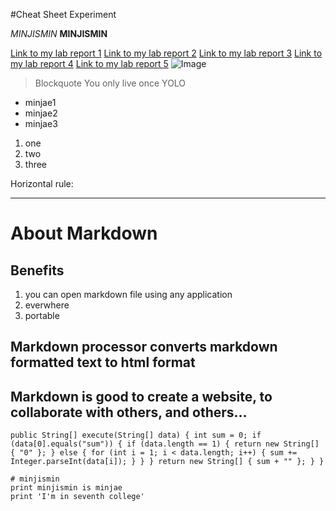#Cheat Sheet Experiment

*MINJISMIN*
**MINJISMIN**

[Link to my lab report 1](https://minjismin.github.io/cse15l-lab-reports/lab-report-1-week-2.html)
[Link to my lab report 2](https://minjismin.github.io/cse15l-lab-reports/lab-report-2-week-4.html)
[Link to my lab report 3](https://minjismin.github.io/cse15l-lab-reports/lab-report-3-week-6.html)
[Link to my lab report 4](https://minjismin.github.io/cse15l-lab-reports/lab-report-4-week-8.html)
[Link to my lab report 5](https://minjismin.github.io/cse15l-lab-reports/lab-report-5-week-10.html)
![Image](https://upload.wikimedia.org/wikipedia/en/4/44/University_of_California%2C_San_Diego_seal.svg)


>Blockquote 
You only live once YOLO

* minjae1
* minjae2
* minjae3

1. one
2. two
3. three


Horizontal rule: 

---

# About Markdown

## Benefits
1. you can open markdown file using any application
2. everwhere
3. portable 

## Markdown processor converts markdown formatted text to html format

## Markdown is good to create a website, to collaborate with others, and others...


`public String[] execute(String[] data) {
      int sum = 0;
      if (data[0].equals("sum")) {
         if (data.length == 1) {
            return new String[] { "0" };
         } else {
            for (int i = 1; i < data.length; i++) {
               sum += Integer.parseInt(data[i]);
            }
         }
      }
      return new String[] { sum + "" };
   }
}`

```
# minjismin
print minjismin is minjae
print 'I'm in seventh college'
```


